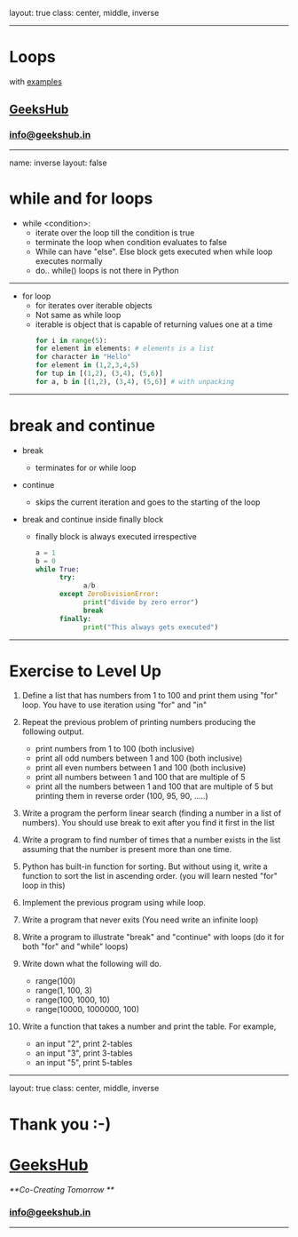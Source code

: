 layout: true
class: center, middle, inverse

---

# Loops
with [examples](loops.ipynb)
## [GeeksHub](http://www.geekshub.in)
### [info@geekshub.in](mailto:info@geekshub.in)

---

name: inverse
layout: false

# while and for loops
* while \<condition>:
   - iterate over the loop till the condition is true
   - terminate the loop when condition evaluates to false
   - While can have "else". Else block gets executed when while loop executes normally
   - do.. while() loops is not there in Python

---

* for loop
   - for iterates over iterable objects
   - Not same as while loop
   - iterable is object that is capable of returning values one at a time
      ```python
      for i in range(5):
      for element in elements: # elements is a list
      for character in "Hello"
      for element in (1,2,3,4,5)
      for tup in [(1,2), (3,4), (5,6)]
      for a, b in [(1,2), (3,4), (5,6)] # with unpacking
      ```

---
# break and continue

* break
   - terminates for or while loop

* continue
   - skips the current iteration and goes to the starting of the loop

* break and continue inside finally block
   - finally block is always executed irrespective
      ```python
      a = 1
      b = 0
      while True:
            try:
                  a/b
            except ZeroDivisionError:
                  print("divide by zero error")
                  break
            finally:
                  print("This always gets executed")
      ```

---

# Exercise to Level Up

1. Define a list that has numbers from 1 to 100 and print them using "for" loop. You have to use iteration using "for" and "in"

2. Repeat the previous problem of printing numbers producing the following output.
      - print numbers from 1 to 100 (both inclusive)
      - print all odd numbers between 1 and 100 (both inclusive)
      - print all even numbers between 1 and 100 (both inclusive)
      - print all numbers between 1 and 100 that are multiple of 5
      - print all the numbers between 1 and 100 that are multiple of 5 but printing them in reverse order (100, 95, 90, .....)

3. Write a program the perform linear search (finding a number in a list of numbers). You should use break to exit after you find it first in the list

4. Write a program to find number of times that a number exists in the list assuming that the number is present more than one time.

5. Python has built-in function for sorting. But without using it, write a function to sort the list in ascending order. (you will learn nested "for" loop in this)

6. Implement the previous program using while loop.

7. Write a program that never exits (You need write an infinite loop)

8. Write a program to illustrate "break" and "continue" with loops (do it for both "for" and "while" loops)

9. Write down what the following will do.
      - range(100)
      - range(1, 100, 3)
      - range(100, 1000, 10)
      - range(10000, 1000000, 100)

10. Write a function that takes a number and print the table. For example,
      - an input "2", print 2-tables
      - an input "3", print 3-tables
      - an input "5", print 5-tables

---
layout: true
class: center, middle, inverse

# Thank you :-)

# [GeeksHub](http://www.geekshub.in)
_**Co-Creating Tomorrow **_
### [info@geekshub.in](mailto:info@geekshub.in)

---